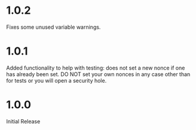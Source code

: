 # 1.0.2

Fixes some unused variable warnings.

# 1.0.1

Added functionality to help with testing: does not set a new nonce if one has already been set.
DO NOT set your own nonces in any case other than for tests or you will open a security hole.

# 1.0.0

Initial Release

